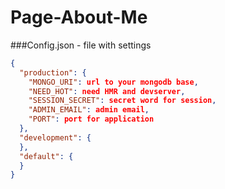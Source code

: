 # Page-About-Me

###Config.json - file with settings
```json
{
  "production": {
    "MONGO_URI": url to your mongodb base,
    "NEED_HOT": need HMR and devserver,
    "SESSION_SECRET": secret word for session,
    "ADMIN_EMAIL": admin email,
    "PORT": port for application
  },
  "development": {
  },
  "default": {
  }
}
```